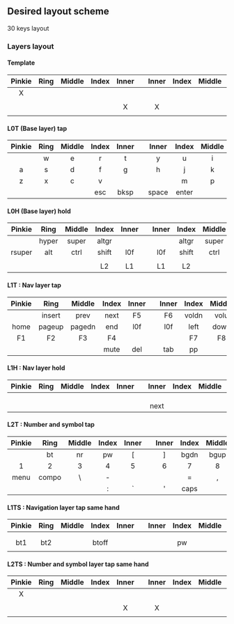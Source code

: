 <!-- vim: set nosmarttab noexpandtab tabstop=8 tw=0: -->

## Desired layout scheme

30 keys layout

### Layers layout

#### Template

|Pinkie	| Ring	|Middle	| Index	| Inner	|   	| Inner	| Index	|Middle	| Ring	|Pinkie	|
|:-----:|:-----:|:-----:|:-----:|:-----:|-------|:-----:|:-----:|:-----:|:-----:|:-----:|
|   X	|	|	|	|	|	|	|	|	|	|   X	|
|	|	|	|	|	|	|	|	|	|	|	|
|	|	|	|	|   X	|	|   X	|	|	|	|	|
|	|	|	|	|	|	|	|	|	|	|	|

#### L0T (Base layer) tap

|Pinkie	|Ring	|Middle	|Index	|Inner	|   	|Inner	|Index	|Middle	|Ring	|Pinkie	|
|:-----:|:-----:|:-----:|:-----:|:-----:|-------|:-----:|:-----:|:-----:|:-----:|:-----:|
|	|w	|e	|r	|t	|	|y	|u	|i	|o	|	|
|a	|s	|d	|f	|g	|	|h	|j	|k	|l	|n	|
|z	|x	|c	|v	| 	|	| 	|m	|p	|b	|q	|
|	|	|	|esc	|bksp	|	|space	|enter	|	|	|	|

#### L0H (Base layer) hold

|Pinkie	|Ring	|Middle	|Index	|Inner	|   	|Inner	|Index	|Middle	|Ring	|Pinkie	|
|:-----:|:-----:|:-----:|:-----:|:-----:|-------|:-----:|:-----:|:-----:|:-----:|:-----:|
|	|hyper	|super	|altgr	| 	|	| 	|altgr	|super	|hyper	|	|
|rsuper	|alt	|ctrl	|shift	|l0f	|	|l0f	|shift	|ctrl	|alt	|rsuper	|
|	|	|	|	| 	|	| 	|	|	|	|	|
|	|	|	|L2	|L1	|	|L1	|L2	|	|	|	|

#### L1T : Nav layer tap

|Pinkie	|Ring	|Middle	|Index	|Inner	|   	|Inner	|Index	|Middle	|Ring	|Pinkie	|
|:-----:|:-----:|:-----:|:-----:|:-----:|-------|:-----:|:-----:|:-----:|:-----:|:-----:|
|	|insert	|prev	|next	|F5	|	|F6	|voldn	|volu	|print	|	|
|home	|pageup	|pagedn	|end	|l0f	|	|l0f	|left	|down	|up	|right	|
|F1	|F2	|F3	|F4	| 	|	| 	|F7	|F8	|F9	|F10	|
|	|	|	|mute	|del	|	|tab	|pp	|	|	|	|

#### L1H : Nav layer hold

|Pinkie	|Ring	|Middle	|Index	|Inner	|   	|Inner	|Index	|Middle	|Ring	|Pinkie	|
|:-----:|:-----:|:-----:|:-----:|:-----:|-------|:-----:|:-----:|:-----:|:-----:|:-----:|
|	|       |	|       |       |	|       |       |       |       |	|
|       |       |	|       |       |	|       |       |       |       |       |
|       |       |	|       |       |	|       |       |       |       |       |
|	|	|	|   	|       |	|next	|       |       |       |       |

#### L2T : Number and symbol tap

|Pinkie	|Ring	|Middle	|Index	|Inner	|   	|Inner	|Index	|Middle	|Ring	|Pinkie	|
|:-----:|:-----:|:-----:|:-----:|:-----:|-------|:-----:|:-----:|:-----:|:-----:|:-----:|
|	|bt	|nr	|pw	| [	|       | ]     |bgdn	|bgup	|display|	|
|1	|2	|3	|4      |5	|	|6	|7	|8	|9	|0	|
|menu	|compo	|\	| -	|       |	|       | =	|,	|.	|/	|
|	|	|	|:	|\`	|	|'      |caps	|       |       |       |

#### L1TS : Navigation layer tap same hand

|Pinkie	| Ring	|Middle	| Index	| Inner	|   	| Inner	| Index	|Middle	| Ring	|Pinkie	|
|:-----:|:-----:|:-----:|:-----:|:-----:|-------|:-----:|:-----:|:-----:|:-----:|:-----:|
|	|	|	|	|	|	|	|	|	|	|	|
|	|	|	|	|	|	|	|	|	|	|	|
|bt1	|bt2	|	|btoff	|	|	|	|pw	|	|nr	|	|
|	|	|	|	|	|	|	|	|	|	|	|

#### L2TS : Number and symbol layer tap same hand

|Pinkie	| Ring	|Middle	| Index	| Inner	|   	| Inner	| Index	|Middle	| Ring	|Pinkie	|
|:-----:|:-----:|:-----:|:-----:|:-----:|-------|:-----:|:-----:|:-----:|:-----:|:-----:|
|   X	|	|	|	|	|	|	|	|	|	|   X	|
|	|	|	|	|	|	|	|	|	|	|	|
|	|	|	|	|   X	|	|   X	|	|	|	|	|
|	|	|	|	|	|	|	|	|	|	|	|
